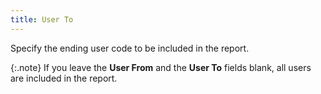 ```yaml
---
title: User To
---
```



Specify the ending user code to be included in the report.


{:.note}
If you leave the **User 
 From** and the **User To** fields  blank, all users are included in the report.
